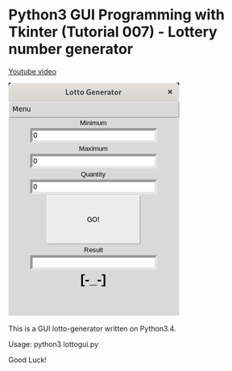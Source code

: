 # Python3 GUI Programming with Tkinter (Tutorial 007) - Lottery number generator

[Youtube video](https://www.youtube.com/watch?v=XLyAMt3wJfI)
 
![foto](LottoGenerator_006.png)


This is a GUI lotto-generator written on Python3.4.

Usage: python3 lottogui.py

Good Luck!
